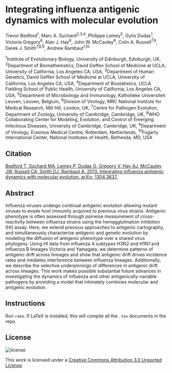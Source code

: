 # Integrating influenza antigenic dynamics with molecular evolution

Trevor Bedford<sup>1</sup>, Marc A. Suchard<sup>2,3,4</sup>, Philippe Lemey<sup>5</sup>, Gytis
Dudas<sup>1</sup>, Victoria Gregory<sup>6</sup>, Alan J. Hay<sup>6</sup>, John W.
McCauley<sup>6</sup>, Colin A. Russell<sup>7,8</sup>, Derek J. Smith<sup>7,8,9</sup>, Andrew
Rambaut<sup>1,10</sup>

<sup>1</sup>Institute of Evolutionary Biology, University of Edinburgh, Edinburgh, UK,
<sup>2</sup>Department of Biomathematics, David Geffen School of Medicine at UCLA, University of
California, Los Angeles CA, USA, <sup>3</sup>Department of Human Genetics, David Geffen School of
Medicine at UCLA, University of California, Los Angeles CA, USA, <sup>4</sup>Department of
Biostatistics, UCLA Fielding School of Public Health, University of California, Los Angeles CA, USA,
<sup>5</sup>Department of Microbiology and Immunology, Katholieke Universiteit Leuven, Leuven,
Belgium, <sup>6</sup>Division of Virology, MRC National Institute for Medical Research, Mill Hill,
London, UK, <sup>7</sup>Centre for Pathogen Evolution, Department of Zoology, University of
Cambridge, Cambridge, UK, <sup>8</sup>WHO Collaborating Center for Modeling, Evolution, and Control
of Emerging Infectious Diseases, University of Cambridge, Cambridge, UK, <sup>9</sup>Department of
Virology, Erasmus Medical Centre, Rotterdam, Netherlands, <sup>10</sup>Fogarty International Center,
National Institutes of Health, Bethesda, MD, USA

## Citation

[Bedford T, Suchard MA, Lemey P, Dudas G, Gregory V, Hay AJ, McCauley JW, Russell CA, Smith DJ,
Rambaut A. 2013. Integrating influenza antigenic dynamics with molecular evolution. arXiv:
1304.3637.](http://arxiv.org/abs/1304.3637)

## Abstract

Influenza viruses undergo continual antigenic evolution allowing mutant viruses to evade host
immunity acquired to previous virus strains. Antigenic phenotype is often assessed through pairwise
measurement of cross-reactivity between influenza strains using the hemagglutination inhibition (HI)
assay. Here, we extend previous approaches to antigenic cartography, and simultaneously characterize
antigenic and genetic evolution by modeling the diffusion of antigenic phenotype over a shared virus
phylogeny. Using HI data from influenza A subtypes H3N2 and H1N1 and influenza B lineages Victoria
and Yamagata, we determine patterns of antigenic drift across lineages and show that antigenic drift
drives incidence rates and mediates interference between influenza lineages. Additionally, we
describe the selective underpinnings of differences in antigenic drift across lineages. This work
makes possible substantial future advances in investigating the dynamics of influenza and other
antigenically-variable pathogens by providing a model that intimately combines molecular and
antigenic evolution.

## Instructions

Run `rake`.  If LaTeX is installed, this will compile all the `.tex` documents in the repo.

## License

![license](http://i.creativecommons.org/l/by/3.0/88x31.png)

This work is licensed under a [Creative Commons Attribution 3.0 Unported
License](http://creativecommons.org/licenses/by/3.0/deed.en_US).
